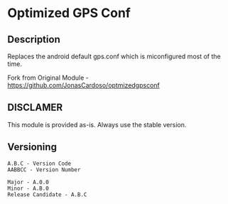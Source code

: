 # **Optimized GPS Conf**
## Description
Replaces the android default gps.conf which is miconfigured most of the time.

Fork from Original Module - https://github.com/JonasCardoso/optmizedgpsconf

## DISCLAMER
This module is provided as-is. Always use the stable version.

## Versioning
```
A.B.C - Version Code
AABBCC - Version Number

Major - A.0.0
Minor - A.B.0
Release Candidate - A.B.C
```
